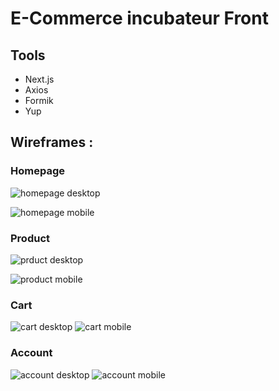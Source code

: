 # E-Commerce incubateur Front

## Tools

- Next.js
- Axios
- Formik
- Yup

## Wireframes : 

### Homepage 
![homepage desktop](./docs/assets/homepage_desktop.png)

![homepage mobile](./docs/assets/homepage_mobile.png)

### Product

![prduct desktop](./docs/assets/product_desktop.png)

![product mobile](./docs/assets/product_mobile.png)

### Cart

![cart desktop](./docs/assets/cart_desktop.png)
![cart mobile](./docs/assets/cart_mobile.png)

### Account

![account desktop](./docs/assets/account_desktop.png)
![account mobile](./docs/assets/account_mobile.png)